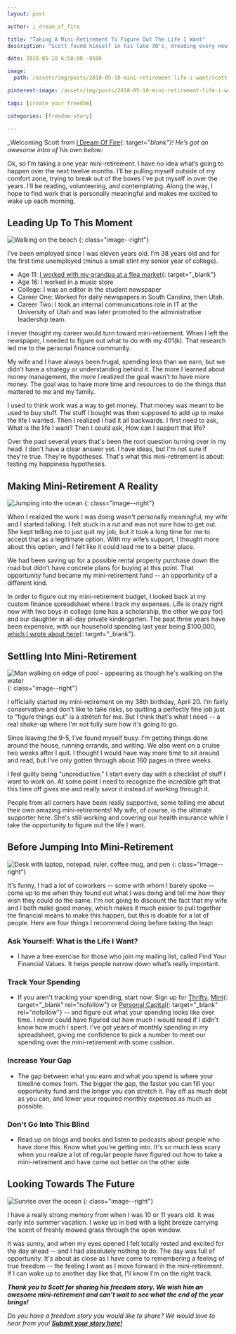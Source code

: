```yaml
---
layout: post

author: i_dream_of_fire

title: "Taking A Mini-Retirement To Figure Out The Life I Want"
description: "Scott found himself in his late 30's, dreading every new workday. He wanted something better but wasn't sure what exactly he was looking for. His solution? Taking a mini-retirement to figure it all out."

date: 2018-05-10 6:58:00 -0500

image:
  path: /assets/img/posts/2018-05-10-mini-retirement-life-i-want/scott-and-wife.jpg

pinterest-image: /assets/img/posts/2018-05-10-mini-retirement-life-i-want/life-you-want.png

tags: [create your freedom]

categories: [freedom-story]

---
```


_Welcoming Scott from [I Dream Of Fire](https://www.idreamoffire.com/){: target="_blank"}! He’s got an awesome intro of his own below:_

Ok, so I’m taking a one year mini-retirement. I have no idea what’s going to happen over the next twelve months. I’ll be pulling myself outside of my comfort zone, trying to break out of the boxes I've put myself in over the years. I’ll be reading, volunteering, and contemplating. Along the way, I hope to find work that is personally meaningful and makes me excited to wake up each morning.

## Leading Up To This Moment

![Walking on the beach]({{site.url}}/assets/img/posts/2018-05-10-mini-retirement-life-i-want/walk-on-beach.jpg)
{: class="image--right"}

I’ve been employed since I was eleven years old. I’m 38 years old and for the first time unemployed (minus a small stint my senior year of college).

- Age 11: [I worked with my grandpa at a flea market](https://www.idreamoffire.com/i-got-my-mba-at-the-flea-market/){: target="_blank"}
- Age 16: I worked in a music store
- College: I was an editor in the student newspaper
- Career One: Worked for daily newspapers in South Carolina, then Utah.
- Career Two: I took an internal communications role in IT at the University of Utah and was later promoted to the administrative leadership team.

I never thought my career would turn toward mini-retirement. When I left the newspaper, I needed to figure out what to do with my 401(k). That research led me to the personal finance community.

My wife and I have always been frugal, spending less than we earn, but we didn’t have a strategy or understanding behind it. The more I learned about money management, the more I realized the goal wasn't to have more money. The goal was to have more time and resources to do the things that mattered to me and my family.

I used to think work was a way to get money. That money was meant to be used to buy stuff. The stuff I bought was then supposed to add up to make the life I wanted. Then I realized I had it all backwards. I first need to ask, What is the life I want? Then I could ask, How can I support that life?

Over the past several years that's been the root question turning over in my head. I don't have a clear answer yet. I have ideas, but I'm not sure if they're true. They're hypotheses. That's what this mini-retirement is about: testing my happiness hypotheses.

## Making Mini-Retirement A Reality

![Jumping into the ocean]({{site.url}}/assets/img/posts/2018-05-10-mini-retirement-life-i-want/jump.jpg)
{: class="image--right"}

When I realized the work I was doing wasn't personally meaningful, my wife and I started talking. I felt stuck in a rut and was not sure how to get out. She kept telling me to just quit my job, but it took a long time for me to accept that as a legitimate option. With my wife’s support, I thought more about this option, and I felt like it could lead me to a better place.

We had been saving up for a possible rental property purchase down the road but didn't have concrete plans for buying at this point. That opportunity fund became my mini-retirement fund -- an opportunity of a different kind.

In order to figure out my mini-retirement budget, I looked back at my custom finance spreadsheet where I track my expenses. Life is crazy right now with two boys in college (one has a scholarship, the other we pay for) and our daughter in all-day private kindergarten. The past three years have been expensive, with our household spending last year being $100,000, [which I wrote about here](https://www.idreamoffire.com/completely-ridiculous-2017-spending-recap/){: target="_blank"}.

## Settling Into Mini-Retirement

![Man walking on edge of pool - appearing as though he's walking on the water]({{site.url}}/assets/img/posts/2018-05-10-mini-retirement-life-i-want/walk-on-water.jpg)
{: class="image--right"}

I officially started my mini-retirement on my 38th birthday, April 20. I’m fairly conservative and don't like to take risks, so quitting a perfectly fine job just to “figure things out” is a stretch for me. But I think that's what I need -- a real shake-up where I'm not fully sure how it's going to go.

Since leaving the 9-5, I’ve found myself busy. I’m getting things done around the house, running errands, and writing. We also went on a cruise two weeks after I quit. I thought I would have way more time to sit around and read, but I've only gotten through about 160 pages in three weeks.

I feel guilty being "unproductive." I start every day with a checklist of stuff I want to work on. At some point I need to recognize the incredible gift that this time off gives me and really savor it instead of working through it.

People from all corners have been really supportive, some telling me about their own amazing mini-retirements! My wife, of course, is the ultimate supporter here. She's still working and covering our health insurance while I take the opportunity to figure out the life I want.

## Before Jumping Into Mini-Retirement

![Desk with laptop, notepad, ruler, coffee mug, and pen]({{site.url}}/assets/img/posts/2018-05-10-mini-retirement-life-i-want/work.jpg)
{: class="image--right"}

It's funny, I had a lot of coworkers -- some with whom I barely spoke -- come up to me when they found out what I was doing and tell me how they wish they could do the same. I'm not going to discount the fact that my wife and I both make good money, which makes it much easier to pull together the financial means to make this happen, but this is doable for a lot of people. Here are four things I recommend doing before taking the leap:

### Ask Yourself: What is the Life I Want?

- I have a free exercise for those who join my mailing list, called Find Your Financial Values. It helps people narrow down what’s really important.

### Track Your Spending

- If you aren't tracking your spending, start now. Sign up for [Thrifty](https://thrifty.keepthrifty.com), [Mint](https://www.mint.com){: target="_blank" rel="nofollow"} or [Personal Capital](https://track.flexlinkspro.com/a.ashx?foid=1094139.139234346&foc=1&fot=9999&fos=1){: target="_blank" rel="nofollow"} -- and figure out what your spending looks like over time. I never could have figured out how much I would need if I didn't know how much I spent. I've got years of monthly spending in my spreadsheet, giving me confidence to pick a number to meet our spending over the mini-retirement with some cushion. <img src="https://track.flexlinkspro.com/i.ashx?foid=1094139.139234346&fot=9999&foc=1&fos=1" border="0" width="0" height="0" style="opacity: 0;"/>

### Increase Your Gap

- The gap between what you earn and what you spend is where your timeline comes from. The bigger the gap, the faster you can fill your opportunity fund and the longer you can stretch it. Pay off as much debt as you can, and lower your required monthly expenses as much as possible.

### Don't Go Into This Blind

- Read up on blogs and books and listen to podcasts about people who have done this. Know what you're getting into. It's so much less scary when you realize a lot of regular people have figured out how to take a mini-retirement and have come out better on the other side.

## Looking Towards The Future

![Sunrise over the ocean]({{site.url}}/assets/img/posts/2018-05-10-mini-retirement-life-i-want/sunrise.jpg)
{: class="image--right"}

I have a really strong memory from when I was 10 or 11 years old. It was early into summer vacation. I woke up in bed with a light breeze carrying the scent of freshly mowed grass through the open window.

It was sunny, and when my eyes opened I felt totally rested and excited for the day ahead -- and I had absolutely nothing to do. The day was full of opportunity. It's about as close as I have come to remembering a feeling of true freedom -- the feeling I want as I move forward in the mini-retirement. If I can wake up to another day like that, I'll know I'm on the right track.

___Thank you to Scott for sharing his freedom story. We wish him an awesome mini-retirement and can’t wait to see what the end of the year brings!___

_Do you have a freedom story you would like to share? We would love to hear from you!_ ___[Submit your story here!]({{site.url}}/freedom-stories/#share-your-story)___
